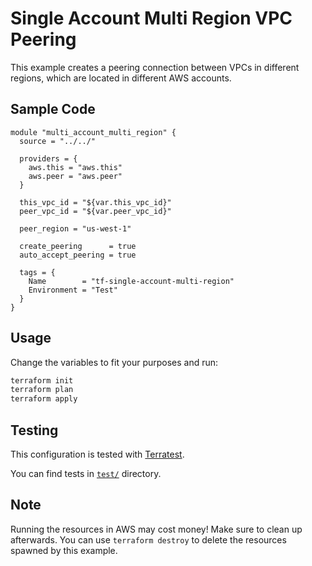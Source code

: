 # Single Account Multi Region VPC Peering

This example creates a peering connection between VPCs in different regions, which are located in different AWS accounts.

## Sample Code

```
module "multi_account_multi_region" {
  source = "../../"

  providers = {
    aws.this = "aws.this"
    aws.peer = "aws.peer"
  }

  this_vpc_id = "${var.this_vpc_id}"
  peer_vpc_id = "${var.peer_vpc_id}"

  peer_region = "us-west-1"

  create_peering      = true
  auto_accept_peering = true

  tags = {
    Name        = "tf-single-account-multi-region"
    Environment = "Test"
  }
}
```

## Usage

Change the variables to fit your purposes and run:

```bash
terraform init
terraform plan
terraform apply
```

## Testing

This configuration is tested with [Terratest](https://github.com/gruntwork-io/terratest).

You can find tests in [`test/`](../../test) directory.

## Note

Running the resources in AWS may cost money! Make sure to clean up afterwards. You can use `terraform destroy` to delete the resources spawned by this example.
